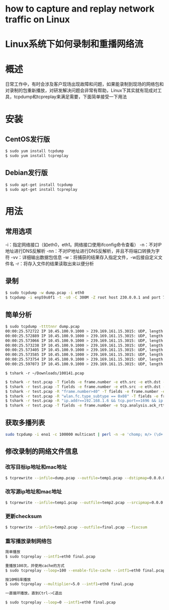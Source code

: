# how to capture and replay network traffic on Linux
# Linux系统下如何录制和重播网络流

# 概述
日常工作中，有时会涉及客户现场出现故障和问题，如果能录制到现场的网络包和对录制的包重新播放，对研发解决问题会非常有帮助，Linux下其实就有现成对工具，tcpdump和tcpreplay来满足需要，下面简单接受一下用法

# 安装
## CentOS发行版

```sh
$ sudo yum install tcpdump
$ sudo yum install tcpreplay
```

## Debian发行版 

```sh
$ sudo apt-get install tcpdump
$ sudo apt-get install tcpreplay
```

# 用法
## 常用选项
-i：指定网络接口（如eth0，eth1。网络接口使用ifconfig命令查看）
-n：不对IP地址进行DNS反解析
-nn：不对IP地址进行DNS反解析，并且不将端口转换为字符
-vv：详细输出数据包信息
-w：将捕获的结果存入指定文件，-w后接自定义文件名
-r：将存入文件的结果读取出来以便分析

## 录制

```sh
$ sudo tcpdump -w dump.pcap -i eth0
$ tcpdump -i enp59s0f1 -t -s0 -C 300M -Z root host 230.0.0.1 and port 7001 -w test.dump
```
## 简单分析
```sh
$ sudo tcpdump -ttttnnr dump.pcap
00:00:25.572722 IP 10.45.100.9.1000 > 239.169.161.15.3015: UDP, length 1316
00:00:25.572889 IP 10.45.100.9.1000 > 239.169.161.15.3015: UDP, length 1316
00:00:25.573066 IP 10.45.100.9.1000 > 239.169.161.15.3015: UDP, length 1316
00:00:25.573238 IP 10.45.100.9.1000 > 239.169.161.15.3015: UDP, length 1316
00:00:25.573405 IP 10.45.100.9.1000 > 239.169.161.15.3015: UDP, length 1316
00:00:25.573585 IP 10.45.100.9.1000 > 239.169.161.15.3015: UDP, length 1316
00:00:25.573754 IP 10.45.100.9.1000 > 239.169.161.15.3015: UDP, length 1316
00:00:25.597073 IP 10.45.100.9.1000 > 239.169.161.15.3015: UDP, length 1316
```

```
$ tshark -r ~/Downloads/100141.pcap
```

```sh
$ tshark -r test.pcap -T fields -e frame.number -e eth.src -e eth.dst -e ip.src -e ip.dst -e frame.len > test1.csv
$ tshark -r test.pcap -T fields -e frame.number -e eth.src -e eth.dst -e ip.src -e ip.dst -e frame.len -E header=y -E separator=, > test2.csv
$ tshark -r test.pcap -R "frame.number>40" -T fields -e frame.number -e frame.time -e frame.time_delta -e frame.time_delta_displayed -e frame.time_relative -E header=y > test3.csv
$ tshark -r test.pcap -R "wlan.fc.type_subtype == 0x08" -T fields -e frame.number -e wlan.sa -e wlan.bssid > test4.csv
$ tshark -r test.pcap -R "ip.addr==192.168.1.6 && tcp.port==1696 && ip.addr==67.212.143.22 && tcp.port==80" -T fields -e frame.number -e tcp.analysis.ack_rtt -E header=y > test5.csv
$ tshark -r test.pcap -T fields -e frame.number -e tcp.analysis.ack_rtt -E header=y > test6.csv
```


## 获取多播列表
```sh
sudo tcpdump -i eno1 -c 100000 multicast | perl -n -e 'chomp; m/> (\d+.\d+.\d+.\d+).(\d+)/; print "udp://$1:$2\n"' | sort | uniq
```

## 修改录制的网络文件信息
### 改写目标ip地址和mac地址
```sh
$ tcprewrite --infile=dump.pcap --outfile=temp1.pcap --dstipmap=0.0.0.0/0:192.168.1.20 --enet-dmac=E0:DB:55:CC:13:F1
```

### 改写源ip地址和mac地址

```sh
$ tcprewrite --infile=temp1.pcap --outfile=temp2.pcap --srcipmap=0.0.0.0/0:192.168.1.10 --enet-smac=84:A5:C8:BB:58:1A
```

### 更新checksum
```sh
$ tcprewrite --infile=temp2.pcap --outfile=final.pcap --fixcsum
```

### 重写播放录制网络包

```sh
简单播放
$ sudo tcpreplay --intf1=eth0 final.pcap

重播放100次，并使用cache的方式
$ sudo tcpreplay --loop=100 --enable-file-cache --intf1=eth0 final.pcap

按10M码率播放
$ sudo tcpreplay --multiplier=5.0 --intf1=eth0 final.pcap

一直循环播放，直到Ctrl->C退出

$ sudo tcpreplay --loop=0 --intf1=eth0 final.pcap
```


